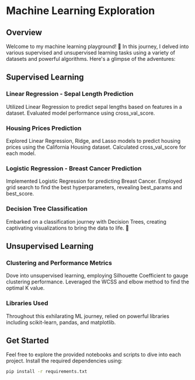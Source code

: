 # Machine Learning Exploration

## Overview
Welcome to my machine learning playground! 🚀 In this journey, I delved into various supervised and unsupervised learning tasks using a variety of datasets and powerful algorithms. Here's a glimpse of the adventures:

## Supervised Learning

### Linear Regression - Sepal Length Prediction
Utilized Linear Regression to predict sepal lengths based on features in a dataset. Evaluated model performance using cross_val_score.

### Housing Prices Prediction
Explored Linear Regression, Ridge, and Lasso models to predict housing prices using the California Housing dataset. Calculated cross_val_score for each model.

### Logistic Regression - Breast Cancer Prediction
Implemented Logistic Regression for predicting Breast Cancer. Employed grid search to find the best hyperparameters, revealing best_params and best_score.

### Decision Tree Classification
Embarked on a classification journey with Decision Trees, creating captivating visualizations to bring the data to life. 🌳

## Unsupervised Learning

### Clustering and Performance Metrics
Dove into unsupervised learning, employing Silhouette Coefficient to gauge clustering performance. Leveraged the WCSS and elbow method to find the optimal K value.

### Libraries Used
Throughout this exhilarating ML journey, relied on powerful libraries including scikit-learn, pandas, and matplotlib.

## Get Started
Feel free to explore the provided notebooks and scripts to dive into each project. Install the required dependencies using:

```bash
pip install -r requirements.txt
